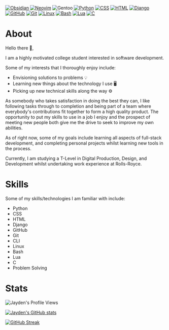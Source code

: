 [![Obsidian](https://img.shields.io/badge/Obsidian-%23483699.svg?&logo=obsidian&logoColor=white)](#) [![Neovim](https://img.shields.io/badge/Neovim-57A143?logo=neovim&logoColor=fff)](#) ![Gentoo](https://img.shields.io/badge/Gentoo-54487A?logo=gentoo&logoColor=white) [![Python](https://img.shields.io/badge/Python-3776AB?logo=python&logoColor=fff)](#) [![CSS](https://img.shields.io/badge/CSS-1572B6?logo=css3&logoColor=fff)](#) [![HTML](https://img.shields.io/badge/HTML-%23E34F26.svg?logo=html5&logoColor=white)](#) [![Django](https://img.shields.io/badge/Django-%23092E20.svg?logo=django&logoColor=white)](#) [![GitHub](https://img.shields.io/badge/GitHub-%23121011.svg?logo=github&logoColor=white)](#) [![Git](https://img.shields.io/badge/Git-F05032?logo=git&logoColor=fff)](#) [![Linux](https://img.shields.io/badge/Linux-FCC624?logo=linux&logoColor=black)](#) [![Bash](https://img.shields.io/badge/Bash-4EAA25?logo=gnubash&logoColor=fff)](#) [![Lua](https://img.shields.io/badge/Lua-%232C2D72.svg?logo=lua&logoColor=white)](#) [![C](https://img.shields.io/badge/C-00599C?logo=c&logoColor=white)](#)

# About

Hello there 👋,

I am a highly motivated college student interested in software development.

Some of my interests that I thoroughly enjoy include:

- Envisioning solutions to problems 💡
- Learning new things about the technology I use 🖥️
- Picking up new technical skills along the way ⚙️

As somebody who takes satisfaction in doing the best they can, I like following tasks through to completion and being part of a team where everybody's contributions fit together to form a high quality product. The opportunity to put my skills to use in a job I enjoy and the prospect of meeting new people both give me the drive to seek to improve my own abilities.

As of right now, some of my goals include learning all aspects of full-stack development, and completing personal projects whilst learning new tools in the process.

Currently, I am studying a T-Level in Digital Production, Design, and Development whilst undertaking work experience at Rolls-Royce.

# Skills

Some of my skills/technologies I am familiar with include:

- Python
- CSS
- HTML
- Django
- GitHub
- Git
- CLI
- Linux
- Bash
- Lua
- C
- Problem Solving

# Stats

![Jayden's Profile Views](https://komarev.com/ghpvc/?username=Jayden876212)

[![Jayden's GitHub stats](https://github-readme-stats.vercel.app/api?username=Jayden876212)](https://github.com/Jayden876212/github-readme-stats)

[![GitHub Streak](https://streak-stats.demolab.com/?user=Jayden876212)](https://git.io/streak-stats)
